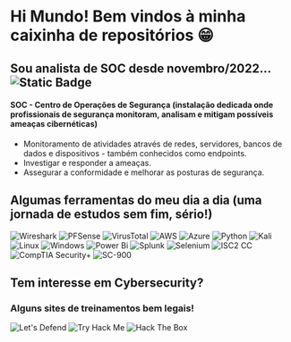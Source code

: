 
# Hi Mundo! Bem vindos à minha caixinha de repositórios 😁
## Sou analista de SOC desde novembro/2022...![Static Badge](https://img.shields.io/badge/-LinkedIn-%23202124?style=for-the-badge&logo=Linkedin&logoColor=%230b78b5&color=white&link=https%3A%2F%2Fwww.linkedin.com%2Fin%2Fwilliamfreiress%2F)

#### SOC - Centro de Operações de Segurança (instalação dedicada onde profissionais de segurança monitoram, analisam e mitigam possíveis ameaças cibernéticas)
- Monitoramento de atividades através de redes, servidores, bancos de dados e dispositivos - também conhecidos como endpoints.
- Investigar e responder a ameaças.
- Assegurar a conformidade e melhorar as posturas de segurança.

## Algumas ferramentas do meu dia a dia (uma jornada de estudos sem fim, sério!)
![Wireshark](https://img.shields.io/badge/-Wireshark-%231679A7?style=for-the-badge&logo=wireshark&logoColor=white)
![PFSense](https://img.shields.io/badge/-pfSense-%23212121?style=for-the-badge&logo=pfsense&logoColor=white)
![VirusTotal](https://img.shields.io/badge/-VirusTotal-%23394EFF?style=for-the-badge&logo=virustotal&logoColor=white)
![AWS](https://img.shields.io/badge/AWS-%23FF9900.svg?style=for-the-badge&logo=amazon-aws&logoColor=white)
![Azure](https://img.shields.io/badge/azure-%230072C6.svg?style=for-the-badge&logo=microsoftazure&logoColor=white)
![Python](https://img.shields.io/badge/python-3670A0?style=for-the-badge&logo=python&logoColor=ffdd54)
![Kali](https://img.shields.io/badge/-Kali%20Linux-%23557C94?style=for-the-badge&logo=kalilinux&logoColor=white)
![Linux](https://img.shields.io/badge/Linux-FCC624?style=for-the-badge&logo=linux&logoColor=black)
![Windows](https://img.shields.io/badge/Windows-0078D6?style=for-the-badge&logo=windows&logoColor=white)
![Power Bi](https://img.shields.io/badge/power_bi-F2C811?style=for-the-badge&logo=powerbi&logoColor=black)
![Splunk](https://img.shields.io/badge/splunk-%23000000.svg?style=for-the-badge&logo=splunk&logoColor=white)
![Selenium](https://img.shields.io/badge/-selenium-%43B02A?style=for-the-badge&logo=selenium&logoColor=white)
![ISC2 CC](https://img.shields.io/badge/-Cybersecurity%20Certified-%25239ac23d?style=for-the-badge&logo=isc2&logoColor=white)
![CompTIA Security+](https://img.shields.io/badge/-Security%2B-%23c90a32?style=for-the-badge&logo=CompTIA)
![SC-900](https://img.shields.io/badge/-SC--900-%23002050?style=for-the-badge&logo=microsoft&logoColor=%230064b5)

## Tem interesse em Cybersecurity?
### Alguns sites de treinamentos bem legais!
![Let's Defend](https://img.shields.io/badge/-Let's%20Defend-%23040219?style=for-the-badge&logoColor=%230064b5&color=%2337bcd5&link=https%3A%2F%2Fletsdefend.io%2F)
![Try Hack Me](https://img.shields.io/badge/-Try%20Hack%20Me-black?style=for-the-badge&logo=TryHackMe&logoColor=%23c11011&color=white&link=https%3A%2F%2Ftryhackme.com%2Fpath%2Foutline%2Fsoclevel1)
![Hack The Box](https://img.shields.io/badge/-Hack%20The%20Box-%239fef02?style=for-the-badge&logo=HackTheBox&logoColor=%239fef02&color=%23111927&link=https%3A%2F%2Fwww.hackthebox.com%2F)


